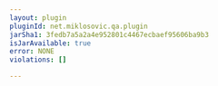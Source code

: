 ```yaml
---
layout: plugin
pluginId: net.miklosovic.qa.plugin
jarSha1: 3fedb7a5a2a4e952801c4467ecbaef95606ba9b3
isJarAvailable: true
error: NONE
violations: []

---
```

